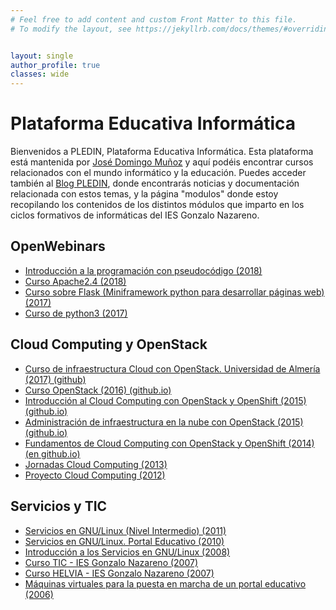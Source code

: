 ```yaml
---
# Feel free to add content and custom Front Matter to this file.
# To modify the layout, see https://jekyllrb.com/docs/themes/#overriding-theme-defaults


layout: single
author_profile: true
classes: wide
---
```

# Plataforma Educativa Informática

Bienvenidos a PLEDIN, Plataforma Educativa Informática. Esta plataforma está mantenida por [José Domingo Muñoz](http://www2.josedomingo.org/pledin/about/) y aquí podéis encontrar cursos relacionados con el mundo informático y la educación. Puedes acceder también al [Blog PLEDIN](http://www2.josedomingo.org/), donde encontrarás noticias y documentación relacionada con estos temas, y la página "modulos" donde estoy recopilando los contenidos de los distintos módulos que imparto en los ciclos formativos de informáticas del IES Gonzalo Nazareno. 

## OpenWebinars

* [Introducción a la programación con pseudocódigo (2018)]()
* [Curso Apache2.4 (2018)]()
* [Curso sobre Flask (Miniframework python para desarrollar páginas web) (2017)]()
* [Curso de python3 (2017)]()

## Cloud Computing y OpenStack

* [Curso de infraestructura Cloud con OpenStack. Universidad de Almería (2017) (github)]()
* [Curso OpenStack (2016) (github.io)]()
* [Introducción al Cloud Computing con OpenStack y OpenShift (2015) (github.io)]()
* [Administración de infraestructura en la nube con OpenStack (2015) (github.io)]()
* [Fundamentos de Cloud Computing con OpenStack y OpenShift (2014) (en github.io)]()
* [Jornadas Cloud Computing (2013)](cursos/cloud2013)
* [Proyecto Cloud Computing (2012)](cursos/cloud2012)

## Servicios y TIC

* [Servicios en GNU/Linux (Nivel Intermedio) (2011)](cursos/servicios2011)
* [Servicios en GNU/Linux. Portal Educativo (2010)](cursos/servicios2010)
* [Introducción a los Servicios en GNU/Linux (2008)](cursos/servicios2008)
* [Curso TIC - IES Gonzalo Nazareno (2007)](cursos/tic2007)
* [Curso HELVIA - IES Gonzalo Nazareno (2007)](cursos/helvia2007)
* [Máquinas virtuales para la puesta en marcha de un portal educativo (2006)](cursos/mv2006)